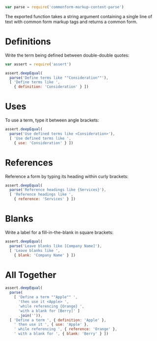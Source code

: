 ```javascript
var parse = require('commonform-markup-content-parse')
```

The exported function takes a string argument containing a single line of text with common form markup tags and returns a common form.

# Definitions

Write the term being defined between double-double quotes:

```javascript
var assert = require('assert')

assert.deepEqual(
  parse('Define terms like ""Consideration""'),
  [ 'Define terms like ',
    { definition: 'Consideration' } ])
```

# Uses

To use a term, type it between angle brackets:

```javascript
assert.deepEqual(
  parse('Use defined terms like <Consideration>'),
  [ 'Use defined terms like ',
    { use: 'Consideration' } ])
```

# References

Reference a form by typing its heading within curly brackets:

```javascript
assert.deepEqual(
  parse('Reference headings like {Services}'),
  [ 'Reference headings like ',
    { reference: 'Services' } ])
```

# Blanks

Write a label for a fill-in-the-blank in square brackets:

```javascript
assert.deepEqual(
  parse('Leave blanks like [Company Name]'),
  [ 'Leave blanks like ',
    { blank: 'Company Name' } ])
```

# All Together

```javascript
assert.deepEqual(
  parse(
    [ 'Define a term ""Apple"" ',
      'then use it <Apple> ',
      'while referencing {Orange} ',
      'with a blank for [Berry]' ]
      .join('')),
  [ 'Define a term ', { definition: 'Apple' },
    ' then use it ', { use: 'Apple' },
    ' while referencing ', { reference: 'Orange' },
    ' with a blank for ', { blank: 'Berry' } ])
```
